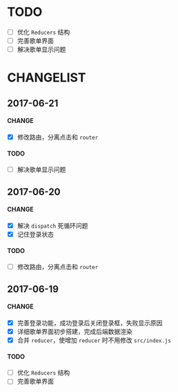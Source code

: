 # TODO
* [ ] 优化 `Reducers` 结构
* [ ] 完善歌单界面
* [ ] 解决歌单显示问题

# CHANGELIST

## 2017-06-21

#### CHANGE
* [x] 修改路由，分离点击和 `router`

#### TODO
* [ ] 解决歌单显示问题

## 2017-06-20

#### CHANGE
* [x] 解决 `dispatch` 死循环问题
* [x] 记住登录状态

#### TODO

* [ ] 修改路由，分离点击和 `router`

## 2017-06-19
#### CHANGE

* [x] 完善登录功能，成功登录后关闭登录框，失败显示原因
* [x] 详细歌单界面初步搭建，完成后端数据渲染
* [x] 合并 `reducer`，使增加 `reducer` 时不用修改 `src/index.js`

#### TODO

* [ ] 优化 `Reducers` 结构
* [ ] 完善歌单界面
